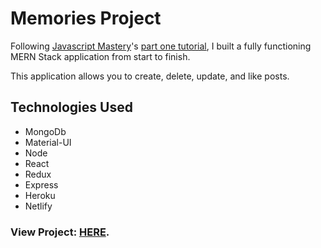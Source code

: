 # Memories Project
Following [Javascript Mastery](https://www.youtube.com/channel/UCmXmlB4-HJytD7wek0Uo97A)'s [part one tutorial](https://youtu.be/ngc9gnGgUdA), I built a fully functioning MERN Stack application from start to finish. 

This application allows you to create, delete, update, and like posts. 

## Technologies Used
- MongoDb
- Material-UI
- Node
- React
- Redux
- Express
- Heroku
- Netlify

### View Project: [HERE](https://memories-project-react-redux.netlify.app/).
